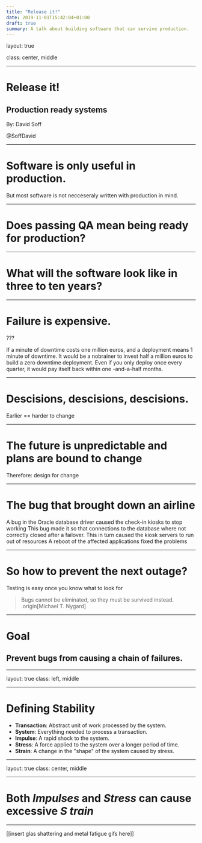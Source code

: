 ```yaml
---
title: "Release it!"
date: 2019-11-01T15:42:04+01:00
draft: true
summary: A talk about building software that can survive production.
---
```

layout: true

class: center, middle

---

# Release it!

## Production ready systems

By: David Soff

@SoffDavid

---

# Software is only useful in production.

But most software is not necceseraly written with production in mind.

---

# Does passing QA mean being ready for production?

---

# What will the software look like in three to ten years?

---

# Failure is expensive.

???

If a minute of downtime costs one million euros, and a deployment means 1 minute of downtime.
It would be a nobrainer to invest half a million euros to build a zero downtime deployment.
Even if you only deploy once every quarter, it would pay itself back within one -and-a-half months.

---

# Descisions, descisions, descisions.

Earlier == harder to change

---

# The future is unpredictable and plans are bound to change

Therefore: design for change

---

# The bug that brought down an airline

A bug in the Oracle database driver caused the check-in kiosks to stop working
This bug made it so that connections to the database where not correctly closed after a failover.
This in turn caused the kiosk servers to run out of resources
A reboot of the affected applications fixed the problems

---

# So how to prevent the next outage?

Testing is easy once you know what to look for

> Bugs cannot be eliminated, so they must be survived instead.
> .origin[Michael T. Nygard]

---

# Goal

## Prevent bugs from causing a chain of failures.

---
layout: true
class: left, middle

---

# Defining Stability

- **Transaction**: Abstract unit of work processed by the system.
- **System**: Everything needed to process a transaction.
- **Impulse**: A rapid shock to the system.
- **Stress**: A force applied to the system over a longer period of time.
- **Strain**: A change in the "shape" of the system caused by stress.

---

layout: true
class: center, middle

---

# Both *Impulses* and *Stress* can cause excessive *S train*

---

[[insert glas shattering and metal fatigue gifs here]]
